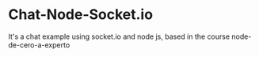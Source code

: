 # Chat-Node-Socket.io
It's a chat example using socket.io and node js, based in the course node-de-cero-a-experto
